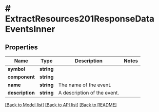 # # ExtractResources201ResponseDataEventsInner

## Properties

Name | Type | Description | Notes
------------ | ------------- | ------------- | -------------
**symbol** | **string** |  |
**component** | **string** |  |
**name** | **string** | The name of the event. |
**description** | **string** | A description of the event. |

[[Back to Model list]](../../README.md#models) [[Back to API list]](../../README.md#endpoints) [[Back to README]](../../README.md)
